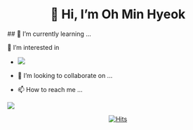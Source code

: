   <div align=center> <h1> 👋 Hi, I’m Oh Min Hyeok </h1> </div>
## 🌱 I’m currently learning ... 
		


👀 I’m interested in
- <img src="https://img.shields.io/badge/Android-3DDC84?style=flat-square&logo=Android&logoColor=white"/>

- 💞️ I’m looking to collaborate on ...
- 📫 How to reach me ...

<!---
nooblette/nooblette is a ✨ special ✨ repository because its `README.md` (this file) appears on your GitHub profile.
You can click the Preview link to take a look at your changes.
--->
<img src="https://img.shields.io/badge/Android-3DDC84?style=flat-square&logo=Android&logoColor=white"/>
  <div align=center>
	
  [![Hits](https://hits.seeyoufarm.com/api/count/incr/badge.svg?url=https%3A%2F%2Fgithub.com%2Fzzsza)](https://hits.seeyoufarm.com) 
	
  </div>
